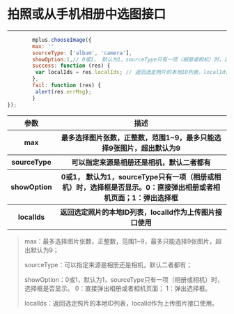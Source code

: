 # 拍照或从手机相册中选图接口

---
```javascript
        mplus.chooseImage({
        max: ''
        sourceType: ['album', 'camera'], 
        showOption:1,// 0或1， 默认为1，sourceType只有一项（相册或相机）时，选择框是否显示。0：直接弹出相册或者相机页面；1：弹出选择框
        success: function (res) {
         var localIds = res.localIds; // 返回选定照片的本地ID列表，localId作为上传图片接口使用
        },
	    fail: function (res) {
         alert(res.errMsg);
        }
});

```

<table>
  <tr>
    <th>参数</th>
    <th>描述</th>
  </tr>
   <tr>
    <th>max</th>
    <th>最多选择图片张数，正整数，范围1~9，最多只能选择9张图片，超出默认为9</th>
  </tr>
    <tr>
    <th>sourceType</th>
    <th>可以指定来源是相册还是相机，默认二者都有</th>
  </tr>
   <tr>
    <th>showOption</th>
    <th> 0或1， 默认为1，sourceType只有一项（相册或相机）时，选择框是否显示。0：直接弹出相册或者相机页面；1：弹出选择框</th>
  </tr>
    <tr>
    <th>localIds</th>
    <th> 返回选定照片的本地ID列表，localId作为上传图片接口使用</th>
  </tr>
  </table>
  
  
> max：最多选择图片张数，正整数，范围1~9，最多只能选择9张图片，超出默认为9；
>
>sourceType：可以指定来源是相册还是相机，默认二者都有；  
>
>showOption：0或1，默认为1，sourceType只有一项（相册或相机）时，选择框是否显示。
0：直接弹出相册或者相机页面；
1：弹出选择框。
>
>localIds：返回选定照片的本地ID列表，localId作为上传图片接口使用。
>